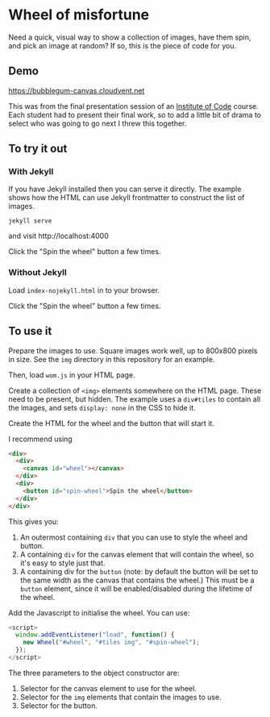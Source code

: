 # Wheel of misfortune

Need a quick, visual way to show a collection of images, have them spin, and
pick an image at random? If so, this is the piece of code for you.

## Demo

https://bubblegum-canvas.cloudvent.net

This was from the final presentation session of an [Institute of
Code](https://www.instituteofcode.com) course. Each student had to present their
final work, so to add a little bit of drama to select who was going to go next I
threw this together.

## To try it out

### With Jekyll

If you have Jekyll installed then you can serve it directly. The example shows
how the HTML can use Jekyll frontmatter to construct the list of images.

```shell
jekyll serve
```

and visit http://localhost:4000

Click the "Spin the wheel" button a few times.

### Without Jekyll

Load `index-nojekyll.html` in to your browser.

Click the "Spin the wheel" button a few times.

## To use it

Prepare the images to use. Square images work well, up to 800x800 pixels in
size. See the `img` directory in this repository for an example.

Then, load `wom.js` in your HTML page.

Create a collection of `<img>` elements somewhere on the HTML page. These need to
be present, but hidden. The example uses a `div#tiles` to contain all the
images, and sets `display: none` in the CSS to hide it.

Create the HTML for the wheel and the button that will start it.

I recommend using

```html
<div>
  <div>
    <canvas id="wheel"></canvas>
  </div>
  <div>
    <button id="spin-wheel">Spin the wheel</button>
  </div>
</div>
```

This gives you:

1. An outermost containing `div` that you can use to style the wheel and button.
2. A containing `div` for the canvas element that will contain the wheel, so
   it's easy to style just that.
3. A containing div for the `button` (note: by default the button will be set to
   the same width as the canvas that contains the wheel.) This must be a
   `button` element, since it will be enabled/disabled during the lifetime of
   the wheel.

Add the Javascript to initialise the wheel. You can use:

```javascript
<script>
  window.addEventListener("load", function() {
    new Wheel("#wheel", "#tiles img", "#spin-wheel");
  });
</script>
```

The three parameters to the object constructor are:

1. Selector for the canvas element to use for the wheel.
2. Selector for the `img` elements that contain the images to use.
3. Selector for the button.